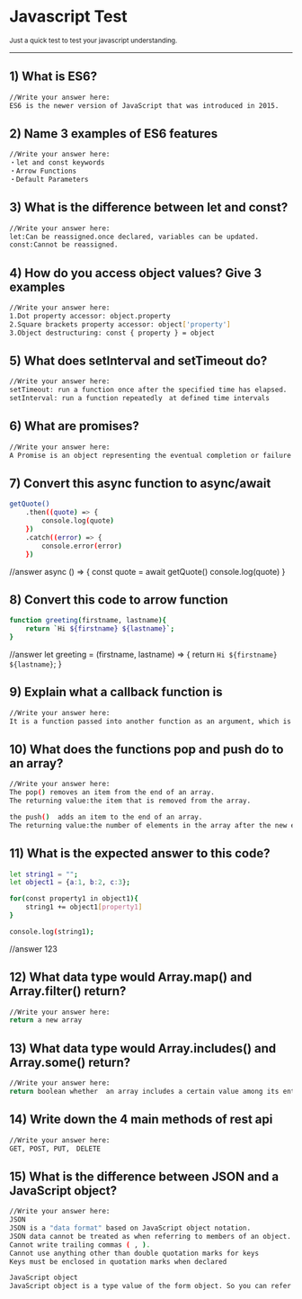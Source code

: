 # Javascript Test

<small>Just a quick test to test your javascript understanding.</small>

---

## 1) What is ES6?

```bash
//Write your answer here:
ES6 is the newer version of JavaScript that was introduced in 2015.
```

## 2) Name 3 examples of ES6 features

```bash
//Write your answer here:
・let and const keywords
・Arrow Functions
・Default Parameters
```

## 3) What is the difference between let and const?

```bash
//Write your answer here:
let:Can be reassigned.once declared, variables can be updated.
const:Cannot be reassigned.
```

## 4) How do you access object values? Give 3 examples

```bash
//Write your answer here:
1.Dot property accessor: object.property
2.Square brackets property accessor: object['property']
3.Object destructuring: const { property } = object
```

## 5) What does setInterval and setTimeout do?

```bash
//Write your answer here:
setTimeout: run a function once after the specified time has elapsed.
setInterval: run a function repeatedly　at defined time intervals
```

## 6) What are promises?

```bash
//Write your answer here:
A Promise is an object representing the eventual completion or failure of an asynchronous operation.
```

## 7) Convert this async function to async/await

```bash
getQuote()
    .then((quote) => {
        console.log(quote)
    })
    .catch((error) => {
        console.error(error)
    })
```

//answer
async () => {
const quote = await getQuote()
console.log(quote)
}

## 8) Convert this code to arrow function

```bash
function greeting(firstname, lastname){
    return `Hi ${firstname} ${lastname}`;
}
```

//answer
let greeting = (firstname, lastname) => {
return `Hi ${firstname} ${lastname}`;
}

## 9) Explain what a callback function is

```bash
//Write your answer here:
It is a function passed into another function as an argument, which is then invoked inside the outer function to complete some kind of routine or action
```

## 10) What does the functions pop and push do to an array?

```bash
//Write your answer here:
The pop() removes an item from the end of an array.
The returning value:the item that is removed from the array.

the push()  adds an item to the end of an array.
The returning value:the number of elements in the array after the new element has been added.
```

## 11) What is the expected answer to this code?

```bash
let string1 = "";
let object1 = {a:1, b:2, c:3};

for(const property1 in object1){
    string1 += object1[property1]
}

console.log(string1);
```

//answer
123

## 12) What data type would Array.map() and Array.filter() return?

```bash
//Write your answer here:
return a new array
```

## 13) What data type would Array.includes() and Array.some() return?

```bash
//Write your answer here:
return boolean whether  an array includes a certain value among its entries.
```

## 14) Write down the 4 main methods of rest api

```bash
//Write your answer here:
GET, POST, PUT,　DELETE
```

## 15) What is the difference between JSON and a JavaScript object?

```bash
//Write your answer here:
JSON
JSON is a "data format" based on JavaScript object notation.
JSON data cannot be treated as when referring to members of an object.
Cannot write trailing commas ( , ).
Cannot use anything other than double quotation marks for keys
Keys must be enclosed in quotation marks when declared

JavaScript object
JavaScript object is a type value of the form object. So you can refer to or assign values in an object as members of a variable that is an object.

```
